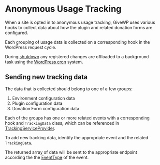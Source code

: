 # Anonymous Usage Tracking

When a site is opted in to anonymous usage tracking, GiveWP uses various hooks to collect data about how the plugin and related donation forms are configured.

Each grouping of usage data is collected on a corresponding hook in the WordPress request cycle.

During [shutdown](https://developer.wordpress.org/reference/hooks/shutdown/) any registered changes are offloaded to a background task using the [WordPress cron](https://developer.wordpress.org/plugins/cron/) system.

## Sending new tracking data

The data that is collected should belong to one of a few groups:

1. Environment configuration data
2. Plugin configuration data
3. Donation Form configuration data

Each of the groups has one or more related events with a corresponding hook and `TrackingData` class, which can be referenced in [TrackingServiceProvider](TrackingServiceProvider.php).

To add new tracking data, identify the appropriate event and the related `TrackingData`.

The returned array of data will be sent to the appropriate endpoint according the the [EventType](Enum/EventType.php) of the event.
